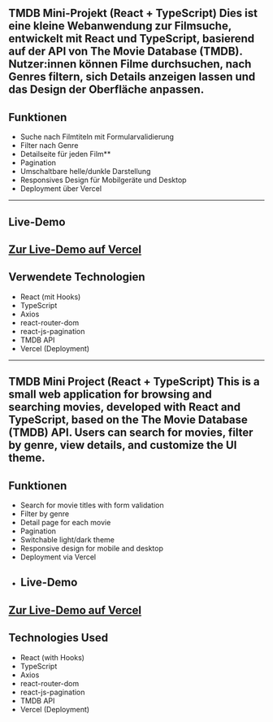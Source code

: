 TMDB Mini-Projekt (React + TypeScript)
Dies ist eine kleine Webanwendung zur Filmsuche, entwickelt mit **React** und **TypeScript**, 
basierend auf der API von **The Movie Database (TMDB)**. Nutzer:innen können Filme durchsuchen, 
nach Genres filtern, sich Details anzeigen lassen und das Design der Oberfläche anpassen.
---
##  Funktionen
-  Suche nach Filmtiteln mit Formularvalidierung
-  Filter nach Genre
-  Detailseite für jeden Film**
-  Pagination
-  Umschaltbare helle/dunkle Darstellung
-  Responsives Design für Mobilgeräte und Desktop
-  Deployment über Vercel
---
##  Live-Demo
[Zur Live-Demo auf Vercel](https://tmdb-mini-project-react-ts.vercel.app/)
---
##  Verwendete Technologien
- React (mit Hooks)
- TypeScript
- Axios
- react-router-dom
- react-js-pagination
- TMDB API
- Vercel (Deployment)

------------------------------------------------------------------------

TMDB Mini Project (React + TypeScript)
This is a small web application for browsing and searching movies, developed with **React** and **TypeScript**, 
based on the The Movie Database (TMDB) API. Users can search for movies, filter by genre, view details, 
and customize the UI theme.
---
##  Funktionen
-  Search for movie titles with form validation
-  Filter by genre
-  Detail page for each movie
-  Pagination
-  Switchable light/dark theme
-  Responsive design for mobile and desktop
-  Deployment via Vercel
- ##  Live-Demo
[Zur Live-Demo auf Vercel](https://tmdb-mini-project-react-ts.vercel.app/)
---
##  Technologies Used
-  React (with Hooks)
-  TypeScript
-  Axios
-  react-router-dom
-  react-js-pagination
-  TMDB API
-  Vercel (Deployment)
